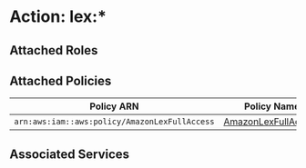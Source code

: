 # Action: lex:*

## Attached Roles

## Attached Policies

| Policy ARN | Policy Name |
|------------|-------------|
| `arn:aws:iam::aws:policy/AmazonLexFullAccess` | [AmazonLexFullAccess](../policies.md#amazonlexfullaccess) |

## Associated Services

